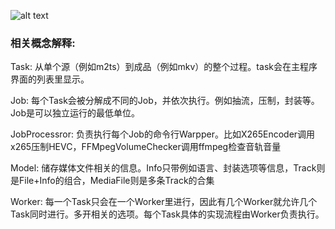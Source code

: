 ![alt text](http://www.ajivin.com/images/spsimpleportfolio/site-clearing/portfolio6_600x400.jpg)

### 相关概念解释:

Task: 从单个源（例如m2ts）到成品（例如mkv）的整个过程。task会在主程序界面的列表里显示。

Job: 每个Task会被分解成不同的Job，并依次执行。例如抽流，压制，封装等。Job是可以独立运行的最低单位。

JobProcessror: 负责执行每个Job的命令行Warpper。比如X265Encoder调用x265压制HEVC，FFMpegVolumeChecker调用ffmpeg检查音轨音量

Model: 储存媒体文件相关的信息。Info只带例如语言、封装选项等信息，Track则是File+Info的组合，MediaFile则是多条Track的合集

Worker: 每一个Task只会在一个Worker里进行，因此有几个Worker就允许几个Task同时进行。多开相关的选项。每个Task具体的实现流程由Worker负责执行。
